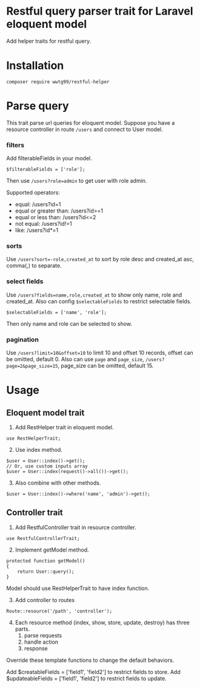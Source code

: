 Restful query parser trait for Laravel eloquent model
=====================================================

Add helper traits for restful query.

# Installation
```
composer require wwtg99/restful-helper
```

# Parse query
This trait parse url queries for eloquent model. 
Suppose you have a resource controller in route `/users` and connect to User model.

### filters
Add filterableFields in your model.
```
$filterableFields = ['role'];
```
Then use `/users?role=admin` to get user with role admin.

Supported operators:
- equal: /users?id=1
- equal or greater than: /users?id>=1
- equal or less than: /users?id<=2
- not equal: /users?id!=1
- like: /users?id*=1

### sorts
Use `/users?sort=-role,created_at` to sort by role desc and created_at asc, comma(,) to separate.

### select fields
Use `/users?fields=name,role,created_at` to show only name, role and created_at.
Also can config `$selectableFields` to restrict selectable fields.
```
$selectableFields = ['name', 'role'];
```
Then only name and role can be selected to show.

### pagination
Use `/users?limit=10&offset=10` to limit 10 and offset 10 records, offset can be omitted, default 0.
Also can use `page` and `page_size`, `/users?page=2&page_size=15`, page_size can be omitted, default 15.

# Usage
## Eloquent model trait

1. Add RestHelper trait in eloquent model.
```
use RestHelperTrait;
```

2. Use index method.
```
$user = User::index()->get();
// Or, use custom inputs array
$user = User::index(request()->all())->get();
```

3. Also combine with other methods.
```
$user = User::index()->where('name', 'admin')->get();
```

## Controller trait

1. Add RestfulController trait in resource controller.
```
use RestfulControllerTrait;
```

2. Implement getModel method.
```
protected function getModel()
{
    return User::query();
}
```

Model should use RestHelperTrait to have index function.

3. Add controller to routes
```
Route::resource('/path', 'controller');
```

4. Each resource method (index, show, store, update, destroy) has three parts.
    1. parse requests
    2. handle action
    3. response

Override these template functions to change the default behaviors.

Add $creatableFields = ['field1', 'field2'] to restrict fields to store.
Add $updateableFields = ['field1', 'field2'] to restrict fields to update.
